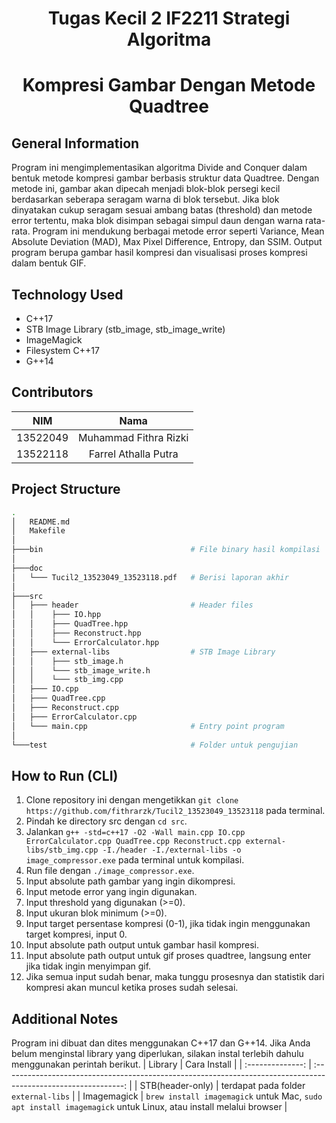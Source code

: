 <h1 align="center"> Tugas Kecil 2 IF2211 Strategi Algoritma </h1>
<h1 align="center"> Kompresi Gambar Dengan Metode Quadtree </h1>


## General Information
Program ini mengimplementasikan algoritma Divide and Conquer dalam bentuk metode kompresi gambar berbasis struktur data Quadtree. Dengan metode ini, gambar akan dipecah menjadi blok-blok persegi kecil berdasarkan seberapa seragam warna di blok tersebut. Jika blok dinyatakan cukup seragam sesuai ambang batas (threshold) dan metode error tertentu, maka blok disimpan sebagai simpul daun dengan warna rata-rata. Program ini mendukung berbagai metode error seperti Variance, Mean Absolute Deviation (MAD), Max Pixel Difference, Entropy, dan SSIM. Output program berupa gambar hasil kompresi dan visualisasi proses kompresi dalam bentuk GIF.


## Technology Used
- C++17
- STB Image Library (stb_image, stb_image_write)
- ImageMagick
- Filesystem C++17
- G++14


## Contributors
|   NIM    |                  Nama                  |
| :------: | :------------------------------------: |
| 13522049 |         Muhammad Fithra Rizki          |
| 13522118 |          Farrel Athalla Putra          |



## Project Structure
```bash
.
│   README.md
│   Makefile
│
├───bin                                 # File binary hasil kompilasi
│
├───doc
│   └─── Tucil2_13523049_13523118.pdf   # Berisi laporan akhir
│
├───src
│   ├─── header                         # Header files
│   │    ├─── IO.hpp
│   │    ├─── QuadTree.hpp
│   │    ├─── Reconstruct.hpp
│   │    └─── ErrorCalculator.hpp
│   ├─── external-libs                  # STB Image Library
│   │    ├─── stb_image.h
│   │    └─── stb_image_write.h
│   │    └─── stb_img.cpp
│   ├─── IO.cpp
│   ├─── QuadTree.cpp
│   ├─── Reconstruct.cpp
│   ├─── ErrorCalculator.cpp
│   └─── main.cpp                       # Entry point program
│
└───test                                # Folder untuk pengujian
```


## How to Run (CLI)
1. Clone repository ini dengan mengetikkan `git clone https://github.com/fithrarzk/Tucil2_13523049_13523118` pada terminal.
2. Pindah ke directory src dengan `cd src`.
3. Jalankan `g++ -std=c++17 -O2 -Wall main.cpp IO.cpp ErrorCalculator.cpp QuadTree.cpp Reconstruct.cpp external-libs/stb_img.cpp -I./header -I./external-libs -o image_compressor.exe` pada terminal untuk kompilasi.
3. Run file dengan `./image_compressor.exe`.
4. Input absolute path gambar yang ingin dikompresi.
5. Input metode error yang ingin digunakan.
6. Input threshold yang digunakan (>=0).
7. Input ukuran blok minimum (>=0).
8. Input target persentase kompresi (0-1), jika tidak ingin menggunakan target kompresi, input 0.
9. Input absolute path output untuk gambar hasil kompresi.
10. Input absolute path output untuk gif proses quadtree, langsung enter jika tidak ingin menyimpan gif.
11. Jika semua input sudah benar, maka tunggu prosesnya dan statistik dari kompresi akan muncul ketika proses sudah selesai.


## Additional Notes
Program ini dibuat dan dites menggunakan C++17 dan G++14.
Jika Anda belum menginstal library yang diperlukan, silakan instal terlebih dahulu menggunakan perintah berikut.
|    Library       |                                 Cara Install                                                                   |
| :--------------: | :------------------------------------------------------------------------------------------------------------: |
| STB(header-only) | terdapat pada folder `external-libs`                                                                           |
| Imagemagick      | `brew install imagemagick` untuk Mac, `sudo apt install imagemagick` untuk Linux, atau install melalui browser |
